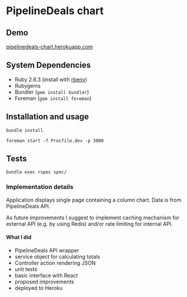 # PipelineDeals chart 

## Demo
[pipelinedeals-chart.herokuapp.com](https://pipelinedeals-chart.herokuapp.com)

## System Dependencies
- Ruby 2.6.3 (install with [rbenv](https://github.com/sstephenson/rbenv))
- Rubygems
- Bundler (`gem install bundler`)
- Foreman (`gem install foreman`)

## Installation and usage
```
bundle install
```
```
foreman start -f Procfile.dev -p 3000
```

## Tests
```
bundle exec rspec spec/
```

### Implementation details
Application displays single page containing a column chart. Data is from PipelineDeals API.

As future improvements I suggest to implement caching mechanism for external API (e.g. by using Redis) and/or rate limiting for internal API.

#### What I did
- PipelineDeals API wrapper
- service object for calculating totals
- Controller action rendering JSON
- unit tests
- basic interface with React
- proposed improvements
- deployed to Heroku
